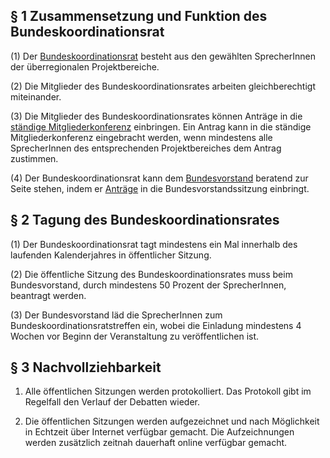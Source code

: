 § 1 Zusammensetzung und Funktion des Bundeskoordinationsrat
-----------------------------------------------------------

(1) Der [
Bundeskoordinationsrat](Überregionalen_Projektbereiche "wikilink")
besteht aus den gewählten SprecherInnen der überregionalen
Projektbereiche.

(2) Die Mitglieder des Bundeskoordinationsrates arbeiten
gleichberechtigt miteinander.

(3) Die Mitglieder des Bundeskoordinationsrates können Anträge in die [
ständige Mitgliederkonferenz](/wiki/Ständige_Mitgliederkonferenz "wikilink")
einbringen. Ein Antrag kann in die ständige Mitgliederkonferenz
eingebracht werden, wenn mindestens alle SprecherInnen des
entsprechenden Projektbereiches dem Antrag zustimmen.

(4) Der Bundeskoordinationsrat kann dem [
Bundesvorstand](/wiki/Bundesvorstand "wikilink") beratend zur Seite stehen,
indem er [ Anträge](/wiki/Go_bundesvorstand#.C2.A73_Antr.C3.A4ge "wikilink")
in die Bundesvorstandssitzung einbringt.

§ 2 Tagung des Bundeskoordinationsrates
---------------------------------------

(1) Der Bundeskoordinationsrat tagt mindestens ein Mal innerhalb des
laufenden Kalenderjahres in öffentlicher Sitzung.

(2) Die öffentliche Sitzung des Bundeskoordinationsrates muss beim
Bundesvorstand, durch mindestens 50 Prozent der SprecherInnen, beantragt
werden.

(3) Der Bundesvorstand läd die SprecherInnen zum
Bundeskoordinationsratstreffen ein, wobei die Einladung mindestens 4
Wochen vor Beginn der Veranstaltung zu veröffentlichen ist.

§ 3 Nachvollziehbarkeit
-----------------------

1) Alle öffentlichen Sitzungen werden protokolliert. Das Protokoll gibt
im Regelfall den Verlauf der Debatten wieder.

2) Die öffentlichen Sitzungen werden aufgezeichnet und nach Möglichkeit
in Echtzeit über Internet verfügbar gemacht. Die Aufzeichnungen werden
zusätzlich zeitnah dauerhaft online verfügbar gemacht.
